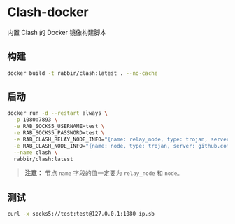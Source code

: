 # Clash-docker
内置 Clash 的 Docker 镜像构建脚本

## 构建
```bash
docker build -t rabbir/clash:latest . --no-cache
```

## 启动
```bash
docker run -d --restart always \
  -p 1080:7893 \
  -e RAB_SOCKS5_USERNAME=test \
  -e RAB_SOCKS5_PASSWORD=test \
  -e RAB_CLASH_RELAY_NODE_INFO="{name: relay_node, type: trojan, server: github.com, port: 443, password: my_password }" \
  -e RAB_CLASH_NODE_INFO="{name: node, type: trojan, server: github.com, port: 443, password: my_password }" \
  --name clash \
  rabbir/clash:latest
```
> **注意：** 节点 `name` 字段的值一定要为 `relay_node` 和 `node`。

## 测试
```bash
curl -x socks5://test:test@127.0.0.1:1080 ip.sb
```